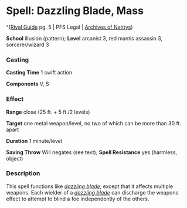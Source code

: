 # Spell: Dazzling Blade, Mass

^([Rival Guide][ss-mass-dazzling-blade] pg. 5 | PFS Legal | [Archives of Nehtys][sn-mass-dazzling-blade])

**School** illusion (pattern); **Level** arcanist 3, red mantis assassin 3, sorcerer/wizard 3

### Casting

**Casting Time** 1 swift action  

**Components** V, S

### Effect

**Range** close (25 ft. + 5 ft./2 levels)  

**Target** one metal weapon/level, no two of which can be more than 30 ft. apart  

**Duration** 1 minute/level  

**Saving Throw** Will negates (see text); **Spell Resistance** yes (harmless, object)

### Description

This spell functions like _[dazzling blade]_, except that it affects multiple weapons. Each wielder of a _[dazzling blade]_ can discharge the weapons effect to attempt to blind a foe independently of the others.

[ss-mass-dazzling-blade]: http://paizo.com/store/games/rolep
[sn-mass-dazzling-blade]: http://www.archivesofnethys.com/SpellDisplay.aspx?ItemName=Dazzling%20Blade%2C%20Mass
[dazzling blade]: http://www.archivesofnethys.com/SpellDisplay.aspx?ItemName=dazzling%20blade